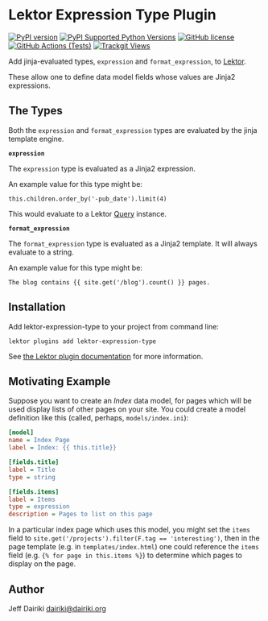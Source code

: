 # Lektor Expression Type Plugin

[![PyPI version](https://img.shields.io/pypi/v/lektor-expression-type.svg)](https://pypi.org/project/lektor-expression-type/)
[![PyPI Supported Python Versions](https://img.shields.io/pypi/pyversions/lektor-expression-type.svg)](https://pypi.python.org/pypi/lektor-expression-type/)
[![GitHub license](https://img.shields.io/github/license/dairiki/lektor-expression-type)](https://github.com/dairiki/lektor-expression-type/blob/master/LICENSE)
[![GitHub Actions (Tests)](https://github.com/dairiki/lektor-expression-type/workflows/Tests/badge.svg)](https://github.com/dairiki/lektor-expression-type)
[![Trackgit Views](https://us-central1-trackgit-analytics.cloudfunctions.net/token/ping/lhavrv6w2b1juzgmxctl)](https://trackgit.com)

Add jinja-evaluated types, `expression` and `format_expression`, to
[Lektor][].

These allow one to define data model fields whose values are Jinja2
expressions.

## The Types

Both the `expression` and `format_expression` types are evaluated by
the jinja template engine.

**`expression`**

The `expression` type is evaluated as a Jinja2 expression.

An example value for this type might be:
```
this.children.order_by('-pub_date').limit(4)
```
This would evaluate to a Lektor [Query][] instance.

**`format_expression`**

The `format_expression` type is evaluated as a Jinja2 template.  It
will always evaluate to a string.

An example value for this type might be:
```
The blog contains {{ site.get('/blog').count() }} pages.
```

## Installation

Add lektor-expression-type to your project from command line:

```
lektor plugins add lektor-expression-type
```

See [the Lektor plugin documentation][plugins] for more information.

## Motivating Example

Suppose you want to create an _Index_ data model, for pages which will
be used display lists of other pages on your site.
You could create a model definition like this (called, perhaps,
`models/index.ini`):


```ini
[model]
name = Index Page
label = Index: {{ this.title}}

[fields.title]
label = Title
type = string

[fields.items]
label = Items
type = expression
description = Pages to list on this page
```

In a particular index page which uses this model, you might set the
`items` field to
`site.get('/projects').filter(F.tag == 'interesting')`,
then in the page template (e.g. in `templates/index.html`) one could
reference the `items` field (e.g. `{% for page in this.items %}`)
to determine which pages to display on the page.

## Author

Jeff Dairiki <dairiki@dairiki.org>


[Lektor]: <https://www.getlektor.com/> "Lektor Static Content Management System"
[plugins]: <https://www.getlektor.com/docs/plugins/>
[Query]: <https://www.getlektor.com/docs/api/db/query/>
